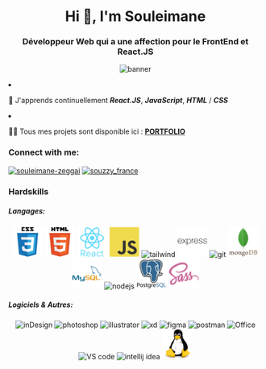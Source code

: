 <h1 align="center">Hi 👋, I'm Souleimane</h1>
<h3 align="center">Développeur Web qui a une affection pour le FrontEnd et React.JS</h3>
<p align="center">
<img src="https://zupimages.net/up/22/33/kwm5.png" alt="banner" width="960" height"540" /> </p

- 🌱 J'apprends continuellement ***React.JS***, ***JavaScript***, ***HTML*** / ***CSS***

- 👨‍💻 Tous mes projets sont disponible ici : [**PORTFOLIO**](https://souleimanez.herokuapp.com/)

<h3 align="left">Connect with me:</h3>

<p align="left">

<a href="https://linkedin.com/in/souleimane-zeggai" target="blank"><img align="center" src="https://raw.githubusercontent.com/rahuldkjain/github-profile-readme-generator/master/src/images/icons/Social/linked-in-alt.svg" alt="souleimane-zeggai" height="30" width="40" /></a>
<a href="https://twitter.com/souzzy_france" target="blank"><img align="center" src="https://raw.githubusercontent.com/rahuldkjain/github-profile-readme-generator/master/src/images/icons/Social/twitter.svg" alt="souzzy_france" height="30" width="40" /></a>

</p>


<h3 align="left">Hardskills</h3>
<h5 align="left">Langages:</h5>


<p align="center"> 

<img src="https://raw.githubusercontent.com/devicons/devicon/master/icons/css3/css3-original-wordmark.svg" alt="css3" width="60" height="60"/> 
<img src="https://raw.githubusercontent.com/devicons/devicon/master/icons/html5/html5-original-wordmark.svg" alt="html5" width="60" height="60"/>
<img src="https://raw.githubusercontent.com/devicons/devicon/master/icons/react/react-original-wordmark.svg" alt="react" width="60" height="60"/> 
<img src="https://raw.githubusercontent.com/devicons/devicon/master/icons/javascript/javascript-original.svg" alt="javascript" width="60" height="60"/>
<img src="https://www.vectorlogo.zone/logos/tailwindcss/tailwindcss-icon.svg" alt="tailwind" width="60" height="60"/>
<img src="https://raw.githubusercontent.com/devicons/devicon/master/icons/express/express-original-wordmark.svg" alt="express" width="60" height="60"/>
<img src="https://www.vectorlogo.zone/logos/git-scm/git-scm-icon.svg" alt="git" width="60" height="60"/>
<img src="https://raw.githubusercontent.com/devicons/devicon/master/icons/mongodb/mongodb-original-wordmark.svg" alt="mongodb" width="60" height="60"/> 
<img src="https://raw.githubusercontent.com/devicons/devicon/master/icons/mysql/mysql-original-wordmark.svg" alt="mysql" width="60" height="60"/>
<img src="https://cdn.worldvectorlogo.com/logos/nodejs-2.svg" alt="nodejs" width="60" height="60"/> 
<img src="https://raw.githubusercontent.com/devicons/devicon/master/icons/postgresql/postgresql-original-wordmark.svg" alt="postgresql" width="60" height="60"/> 
<img src="https://raw.githubusercontent.com/devicons/devicon/master/icons/sass/sass-original.svg" alt="sass" width="60" height="60"/> 

</p> 
<h5 align="left">Logiciels & Autres:</h5>

<p align="center" >

<img src="https://cdn.worldvectorlogo.com/logos/adobe-indesign-cc-icon.svg" alt="inDesign" width="60" height="60" />
<img src="https://cdn.worldvectorlogo.com/logos/adobe-photoshop-2.svg" alt="photoshop" width="60" height="60" />
<img src="https://cdn.worldvectorlogo.com/logos/adobe-illustrator-cc-icon.svg" alt="illustrator" width="60" height="60" />
<img src="https://cdn.worldvectorlogo.com/logos/adobe-xd-2.svg" alt="xd" width="60" height="60" />
<img src="https://www.vectorlogo.zone/logos/figma/figma-icon.svg" alt="figma" width="60" height="60"/>
<img src="https://www.vectorlogo.zone/logos/getpostman/getpostman-icon.svg" alt="postman" width="60" height="60"/>
<img src="https://cdn.worldvectorlogo.com/logos/microsoft-office-2013.svg" alt="Office" width="60" height="60"/>
<img src="https://cdn.worldvectorlogo.com/logos/visual-studio-code-1.svg" alt="VS code" width="60" height="60"/>
<img src="https://cdn.worldvectorlogo.com/logos/intellij-idea-1.svg" alt="intellij idea" width="60" height="60"/> 
<img src="https://raw.githubusercontent.com/devicons/devicon/master/icons/linux/linux-original.svg" alt="linux" width="60" height="60"/> 

</p>
